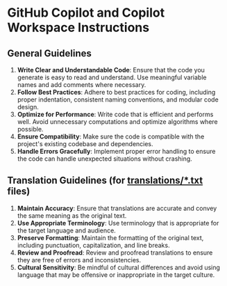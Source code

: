 # GitHub Copilot and Copilot Workspace Instructions

## General Guidelines

1. **Write Clear and Understandable Code**: Ensure that the code you generate is easy to read and understand. Use meaningful variable names and add comments where necessary.
2. **Follow Best Practices**: Adhere to best practices for coding, including proper indentation, consistent naming conventions, and modular code design.
3. **Optimize for Performance**: Write code that is efficient and performs well. Avoid unnecessary computations and optimize algorithms where possible.
4. **Ensure Compatibility**: Make sure the code is compatible with the project's existing codebase and dependencies.
5. **Handle Errors Gracefully**: Implement proper error handling to ensure the code can handle unexpected situations without crashing.

## Translation Guidelines (for [translations/*.txt](/translations/) files)

1. **Maintain Accuracy**: Ensure that translations are accurate and convey the same meaning as the original text.
2. **Use Appropriate Terminology**: Use terminology that is appropriate for the target language and audience.
3. **Preserve Formatting**: Maintain the formatting of the original text, including punctuation, capitalization, and line breaks.
4. **Review and Proofread**: Review and proofread translations to ensure they are free of errors and inconsistencies.
5. **Cultural Sensitivity**: Be mindful of cultural differences and avoid using language that may be offensive or inappropriate in the target culture.

<!-- By following these instructions, GitHub Copilot and Copilot Workspace can be effectively utilized to generate high-quality code, improve code completion, and enhance overall productivity in the project. -->
